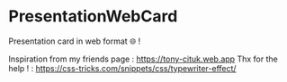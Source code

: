 # PresentationWebCard
Presentation card in web format :globe_with_meridians: !

Inspiration from my friends page : https://tony-cituk.web.app
Thx for the help ! : https://css-tricks.com/snippets/css/typewriter-effect/
